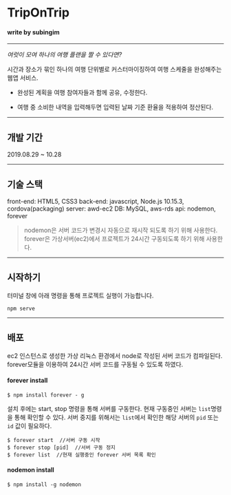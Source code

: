 # TripOnTrip
#### write by subingim
---
_여럿이 모여 하나의 여행 플랜을 짤 수 있다면?_

시간과 장소가 묶인 하나의 여행 단위별로 커스터마이징하여 여행 스케줄을 완성해주는 웹앱 서비스.
+ 완성된 계획을 여행 참여자들과 함께 공유, 수정한다.

+ 여행 중 소비한 내역을 입력해두면 입력된 날짜 기준 환율을 적용하여 정산된다.

---
## 개발 기간
2019.08.29 ~ 10.28

---
## 기술 스택
front-end: HTML5, CSS3
back-end: javascript, Node.js 10.15.3, cordova(packaging)
server: awd-ec2
DB: MySQL, aws-rds
api: nodemon, forever
> nodemon은 서버 코드가 변경시 자동으로 재시작 되도록 하기 위해 사용한다.  
> forever은 가상서버(ec2)에서 프로젝트가 24시간 구동되도록 하기 위해 사용한다.  
---
## 시작하기
터미널 창에 아래 명령을 통해 프로젝트 실행이 가능합니다.
```linux
npm serve
```

---
## 배포
ec2 인스턴스로 생성한 가상 리눅스 환경에서 node로 작성된 서버 코드가 컴파일된다. forever모듈을 이용하여 24시간 서버 코드를 구동될 수 있도록 하였다.
#### forever install
```
$ npm install forever - g
```
설치 후에는 start, stop 명령을 통해 서버를 구동한다. 현재 구동중인 서버는 `list`명령을 통해 확인할 수 있다.  서버 중지를 위해서는 `list`에서 확인한 해당 서버의 `pid` 또는 `id` 값이 필요하다.   
```
$ forever start  //서버 구동 시작
$ forever stop [pid]  //서버 구동 정지 
$ forever list  //현재 실행중인 forever 서버 목록 확인
```
#### nodemon install
```
$ npm install -g nodemon
```
